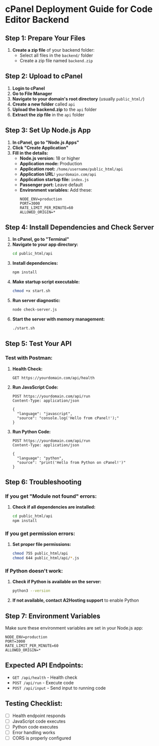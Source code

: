 # cPanel Deployment Guide for Code Editor Backend

## Step 1: Prepare Your Files

1. **Create a zip file** of your backend folder:
   - Select all files in the `backend/` folder
   - Create a zip file named `backend.zip`

## Step 2: Upload to cPanel

1. **Login to cPanel**
2. **Go to File Manager**
3. **Navigate to your domain's root directory** (usually `public_html/`)
4. **Create a new folder** called `api`
5. **Upload the backend.zip** to the `api` folder
6. **Extract the zip file** in the `api` folder

## Step 3: Set Up Node.js App

1. **In cPanel, go to "Node.js Apps"**
2. **Click "Create Application"**
3. **Fill in the details:**
   - **Node.js version:** 18 or higher
   - **Application mode:** Production
   - **Application root:** `/home/username/public_html/api`
   - **Application URL:** `yourdomain.com/api`
   - **Application startup file:** `index.js`
   - **Passenger port:** Leave default
   - **Environment variables:** Add these:
     ```
     NODE_ENV=production
     PORT=3000
     RATE_LIMIT_PER_MINUTE=60
     ALLOWED_ORIGIN=*
     ```

## Step 4: Install Dependencies and Check Server

1. **In cPanel, go to "Terminal"**
2. **Navigate to your app directory:**
   ```bash
   cd public_html/api
   ```
3. **Install dependencies:**
   ```bash
   npm install
   ```
4. **Make startup script executable:**
   ```bash
   chmod +x start.sh
   ```
5. **Run server diagnostic:**
   ```bash
   node check-server.js
   ```
6. **Start the server with memory management:**
   ```bash
   ./start.sh
   ```

## Step 5: Test Your API

### Test with Postman:

1. **Health Check:**
   ```
   GET https://yourdomain.com/api/health
   ```

2. **Run JavaScript Code:**
   ```
   POST https://yourdomain.com/api/run
   Content-Type: application/json
   
   {
     "language": "javascript",
     "source": "console.log('Hello from cPanel!');"
   }
   ```

3. **Run Python Code:**
   ```
   POST https://yourdomain.com/api/run
   Content-Type: application/json
   
   {
     "language": "python",
     "source": "print('Hello from Python on cPanel!')"
   }
   ```

## Step 6: Troubleshooting

### If you get "Module not found" errors:
1. **Check if all dependencies are installed:**
   ```bash
   cd public_html/api
   npm install
   ```

### If you get permission errors:
1. **Set proper file permissions:**
   ```bash
   chmod 755 public_html/api
   chmod 644 public_html/api/*.js
   ```

### If Python doesn't work:
1. **Check if Python is available on the server:**
   ```bash
   python3 --version
   ```
2. **If not available, contact A2Hosting support** to enable Python

## Step 7: Environment Variables

Make sure these environment variables are set in your Node.js app:

```
NODE_ENV=production
PORT=3000
RATE_LIMIT_PER_MINUTE=60
ALLOWED_ORIGIN=*
```

## Expected API Endpoints:

- `GET /api/health` - Health check
- `POST /api/run` - Execute code
- `POST /api/input` - Send input to running code

## Testing Checklist:

- [ ] Health endpoint responds
- [ ] JavaScript code executes
- [ ] Python code executes
- [ ] Error handling works
- [ ] CORS is properly configured
